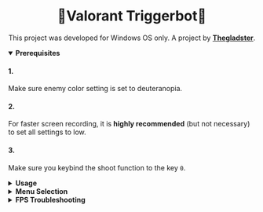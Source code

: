 <div align="center">
  
<h1>🎯Valorant Triggerbot🎯</h1>

This project was developed for Windows OS only.
A project by [**Thegladster**](https://github.com/Thegladster).

<div align="left">
<details open>
  
<summary><b>Prerequisites</b></summary>

<h4>1.</h4>
Make sure enemy color setting is set to deuteranopia.

<h4>2.</h4>

For faster screen recording, it is **highly recommended** (but not necessary) to set all settings to low.

<h4>3.</h4>

Make sure you keybind the shoot function to the key `0`.

</details>
<details>
  
<summary><b>Usage</b></summary>

<h4>1.</h4>
Download ZIP, extract all, and run following command in Command Prompt (no changes need to be made as long as the folder is saved in Downloads):

```bash
cd C:\Users\%username%\Downloads\val-triggerbot-main\val-triggerbot-main
pip install -r requirements.txt
python triggerbot.py
```

<h4>2.</h4>
For future uses after initialization, run the following command:

```bash
cd C:\Users\%username%\Downloads\val-triggerbot-main\val-triggerbot-main
python triggerbot.py
```

</details>
<details>

<summary><b>Menu Selection</b></summary>

<h4>1.</h4>
Upon running, you will have to select the gun you are going to use with the bot in order for the bot to spray depending on accuracy.

Simply type the gun in **all lowercase** with no extra spaces.

> Note that just for the Operator, you can just type `op`.

2. If the gun changes later on (which it most likely will), or you would like to exit the program, open command prompt and type `alt + p`. If you would like to exit, simply type `exit`.

</details>
<details>

<summary><b>FPS Troubleshooting</b></summary>

<h4></h4>

The reported FPS should be at or around the game's client FPS, which should consequently be at or around your monitor's [**refresh rate.**](https://support.microsoft.com/en-us/windows/change-the-refresh-rate-on-your-monitor-in-windows-c8ea729e-0678-015c-c415-f806f04aae5a)

If your game FPS is significantly higher than the reported FPS from the triggerbot, there can be many different possibilities:

<h4>1. VALORANT is utilizing too many resources</h4>
If your PC is barely running VALORANT at 120 FPS, then it would be nearly impossible for it to run the triggerbot at the same time. 


To counter this, **set all settings to 'Low' and change the max FPS that VALORANT can run on** to fix this issue. Note that this triggerbot may not work for low-end computers. You can see the bot's CPU usage in 
[**Task Manager.**](https://www.tomsguide.com/how-to/how-to-open-task-manager-on-windows)

Note that this triggerbot DOES have ~240Hz capabilities, it is just up to the computer that runs it whether or not that mark can be hit.

<h4>2. Inaccurate reporting results</h4>

Screenshots are only taken when a **change in frame is reported.** This means that the more you are still in-game (not moving, shooting, etc), the FPS will drop. This doesn't indicate a problem with your computer, just an inaccuracy on the triggerbot's end.

Moreover, shooting opponents will also lower FPS because frames are not recorded when you are shooting. This means that if you are in the range and are constantly shooting bots, the report FPS will drop. Once again, the actual FPS does not drop, but less frames are taken per second because you are constantly shooting.

To know when your results are simply inaccurate or if it is a problem with your computer, hop into a game and just move the camera around sporadically for 30 seconds. Do not stop the camera's movement until you press `alt + p`, and see if the reported FPS matches with your game FPS.
